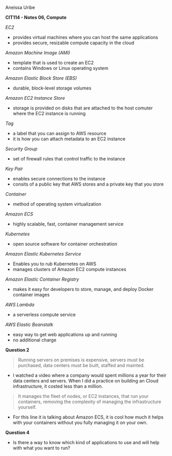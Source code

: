 Aneissa Uribe

**CIT114 - Notes 06, Compute**

*EC2*

- provides virtual machines where you can host the same applications
- provides secure, resizable compute capacity in the cloud

*Amazon Machine Image (AMI)*

- template that is used to create an EC2
- contains Windows or Linux operating system

*Amazon Elastic Block Store (EBS)*

- durable, block-level storage volumes

*Amazon EC2 Instance Store*

- storage is provided on disks that are attached to the host comuter where the EC2 instance is running

*Tag*

- a label that you can assign to AWS resource
- it is how you can attach metadata to an EC2 instance

*Security Group*

- set of firewall rules that control traffic to the instance

*Key Pair*

- enables secure connections to the instance
- consits of a public key that AWS stores and a private key that you store

*Container*

- method of operating system virtualization

*Amazon ECS*

- highly scalable, fast, container management service

*Kubernetes*

- open source software for container orchestration

*Amazon Elastic Kubernetes Service*

- Enables you to rub Kubernetes on AWS
- manages clusters of Amazon EC2 compute instances

*Amazon Elastic Container Registry*

- makes it easy for developers to store, manage, and deploy Docker container images

*AWS Lambda* 

- a serverless compute service

*AWS Elastic Beanstalk*

- easy way to get web applications up and running
- no additional charge

**Question 2**
>Running servers on premises is expensive, servers must be purchased, data centers must be built, staffed and mainted.

- I watched a video where a company would spent millions a year for their data centers and servers. When I did a practice on building an Cloud infrastructure, it costed less than a million.

>It manages the fleet of nodes, or EC2 instances, that run your containers, removing the complexity of managing the infrastructure yourself.

- For this line it is talking about Amazon ECS, it is cool how much it helps with your containers without you fully managing it on your own.

 **Question 4**
- Is there a way to know which kind of applications to use and will help with what you want to run?
